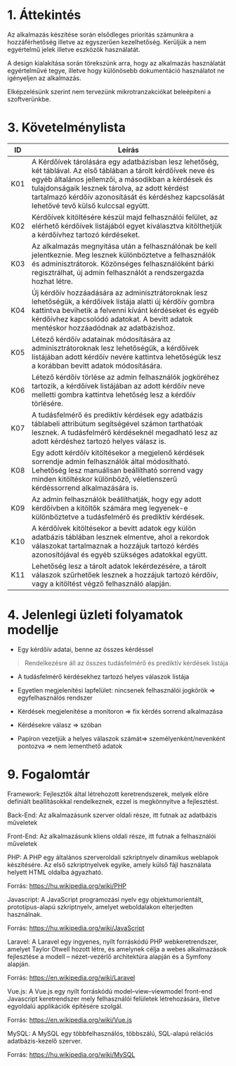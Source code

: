 1\. Áttekintés
==============

Az alkalmazás készítése során elsődleges prioritás számunkra a hozzáférhetőség illetve az egyszerűen kezelhetőség. Kerüljük a nem egyértelmű jelek illetve eszközök használatát.

A design kialakítása során törekszünk arra, hogy az alkalmazás használatát egyértelművé tegye, illetve hogy különösebb dokumentáció használatot ne igényeljen az alkalmazás.

Elképzelésünk szerint nem tervezünk mikrotranzakciókat beleépíteni a szoftverünkbe.


3\. Követelménylista
====================
| ID | Leírás |
|----| ------ |
|K01| A Kérdőívek tárolására egy adatbázisban lesz lehetőség, két táblával. Az első táblában a tárolt kérdőívek neve és egyéb általános jellemzői, a másodikban a kérdések és tulajdonságaik lesznek tárolva, az adott kérdést tartalmazó kérdőív azonosítását és kérdéshez kapcsolását lehetővé tevő külső kulccsal együtt.|
|K02| Kérdőívek kitöltésére készül majd felhasználói felület, az elérhető kérdőívek listájából egyet kiválasztva kitölthetjük a kérdőívhez tartozó kérdéseket.|
|K03| Az alkalmazás megnyitása után a felhasználónak be kell jelentkeznie. Meg lesznek különböztetve a felhasználók és adminisztrátorok. Közönséges felhasználóként bárki regisztrálhat, új admin felhasználót a rendszergazda hozhat létre.|
|K04| Új kérdőív hozzáadására az adminisztrátoroknak lesz lehetőségük, a kérdőívek listája alatti új kérdőív gombra kattintva bevihetik a felvenni kívánt kérdéseket és egyéb kérdőívhez kapcsolódó adatokat. A bevitt adatok mentéskor hozzáadódnak az adatbázishoz.|
|K05| Létező kérdőív adatainak módosítására az adminisztrátoroknak lesz lehetőségük, a kérdőívek listájában adott kérdőív nevére kattintva lehetőségük lesz a korábban bevitt adatok módosítására.|
|K06| Létező kérdőív törlése az admin felhasználók jogköréhez tartozik, a kérdőívek listájában az adott kérdőív neve melletti gombra kattintva lehetőség lesz a kérdőív törlésére.|
|K07| A tudásfelmérő és prediktív kérdések egy adatbázis táblabeli attribútum segítségével számon tarthatóak lesznek. A tudásfelmérő kérdéseknél megadható lesz az adott kérdéshez tartozó helyes válasz is.|
|K08| Egy adott kérdőív kitöltésekor a megjelenő kérdések sorrendje admin felhasználók által módosítható. Lehetőség lesz manuálisan beállítható sorrend vagy minden kitöltéskor különböző, véletlenszerű kérdéssorrend alkalmazására is.|
|K09| Az admin felhasználók beállíthatják, hogy egy adott kérdőívben a kitöltők számára meg legyenek-e különböztetve a tudásfelmérő és prediktív kérdések.|
|K10| A kérdőívek kitöltésekor a bevitt adatok egy külön adatbázis táblában lesznek elmentve, ahol a rekordok válaszokat tartalmaznak a hozzájuk tartozó kérdés azonosítójával és egyéb szükséges adatokkal együtt.|
|K11| Lehetőség lesz a tárolt adatok lekérdezésére, a tárolt válaszok szűrhetőek lesznek a hozzájuk tartozó kérdőív, vagy a kitöltést végző felhasználó alapján.|

4\. Jelenlegi üzleti folyamatok modellje
===============================
- Egy kérdőív adatai, benne az összes kérdéssel
> Rendelkezésre áll az összes tudásfelmérő és prediktív kérdések listája

- A tudásfelmérő kérdésekhez tartozó helyes válaszok listája

- Egyetlen megjelenítési lapfelület: nincsenek felhasználói jogkörök => egyfelhasználós rendszer

- Kérdések megjelenítése a monitoron => fix kérdés sorrend alkalmazása

- Kérdésekre válasz => szóban

- Papíron vezetjük a helyes válaszok számát=> személyenként/nevenként pontozva => nem lementhető adatok


9\. Fogalomtár
==============

Framework: Fejlesztők által létrehozott keretrendszerek, melyek előre definiált beállításokkal rendelkeznek, ezzel is megkönnyítve a fejlesztést.

Back-End: Az alkalmazásunk szerver oldali része, itt futnak az adatbázis műveletek

Front-End: Az alkalmazásunk kliens oldali része, itt futnak a felhasználói műveletek

PHP: A PHP egy általános szerveroldali szkriptnyelv dinamikus weblapok készítésére. Az első szkriptnyelvek egyike, amely külső fájl használata helyett HTML oldalba ágyazható. 

Forrás: https://hu.wikipedia.org/wiki/PHP

Javascript: A JavaScript programozási nyelv egy objektumorientált, prototípus-alapú szkriptnyelv, amelyet weboldalakon elterjedten használnak.

Forrás: https://hu.wikipedia.org/wiki/JavaScript

Laravel: A Laravel egy ingyenes, nyílt forráskódú PHP webkeretrendszer, amelyet Taylor Otwell hozott létre, és amelynek célja a webes alkalmazások fejlesztése a modell – nézet-vezérlő architektúra alapján és a Symfony alapján.

Forrás: https://en.wikipedia.org/wiki/Laravel

Vue.js: A Vue.js egy nyílt forráskódú model–view–viewmodel front-end Javascript keretrendszer mely felhasználói felületek létrehozására, illetve egyoldalú applikációk építésére szolgál. 

Forrás: https://en.wikipedia.org/wiki/Vue.js

MySQL: A MySQL egy többfelhasználós, többszálú, SQL-alapú relációs adatbázis-kezelő szerver.

Forrás: https://hu.wikipedia.org/wiki/MySQL
